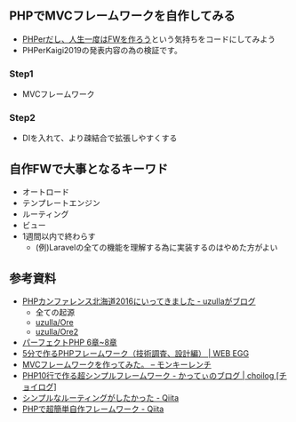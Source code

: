 ## PHPでMVCフレームワークを自作してみる

- [PHPerだし、人生一度はFWを作ろう](https://speakerdeck.com/uzulla/phperren-sheng-du-hahuremuwakuwozuo-tuteokou)という気持ちをコードにしてみよう
- PHPerKaigi2019の発表内容の為の検証です。

### Step1

- MVCフレームワーク

### Step2

- DIを入れて、より疎結合で拡張しやすくする

## 自作FWで大事となるキーワド

- オートロード
- テンプレートエンジン
- ルーティング
- ビュー
- 1週間以内で終わらす
  - (例)Laravelの全ての機能を理解する為に実装するのはやめた方がよい


## 参考資料

- [PHPカンファレンス北海道2016にいってきました - uzullaがブログ](https://uzulla.hateblo.jp/entry/2016/05/04/000824)
  - 全ての起源
  - [uzulla/Ore](https://github.com/uzulla/Ore)
  - [uzulla/Ore2](https://github.com/uzulla/Ore2)
- [パーフェクトPHP 6章~8章](https://gihyo.jp/dp/ebook/2014/978-4-7741-6756-5)
- [5分で作るPHPフレームワーク（技術調査、設計編） | WEB EGG](https://blog.leko.jp/post/how-to-implement-framework-with-php-in-5-minutes/)
- [MVCフレームワークを作ってみた。 – モンキーレンチ](https://2inc.org/blog/2011/06/29/710/)
- [PHP10行で作る超シンプルフレームワーク - かってぃのブログ | choilog [チョイログ]](http://choilog.com/katty0324/blog/6)
- [シンプルなルーティングがしたかった - Qiita](https://qiita.com/tadsan/items/bcaa14504d0ecdd9e096)
- [PHPで超簡単自作フレームワーク - Qiita](https://qiita.com/kahirokunn/items/175b82295ab683ffb624)
